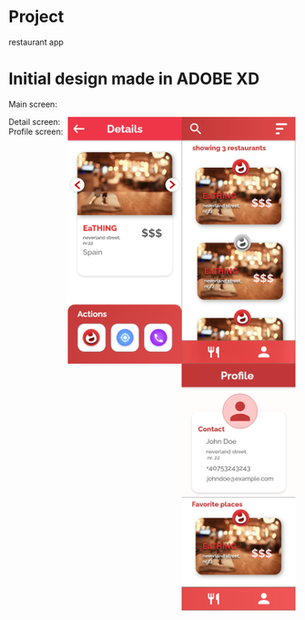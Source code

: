 # Project
restaurant app

# Initial design made in ADOBE XD

Main screen:

<img align="right" width="200" src="design/MAIN%20SCREEN.png">
Detail screen:
<img align="right" width="200" src="design/DETAIL%20SCREEN.png">
Profile screen:
<img align="right" width="200" src="design/PROFILE%20SCREEN.png">



